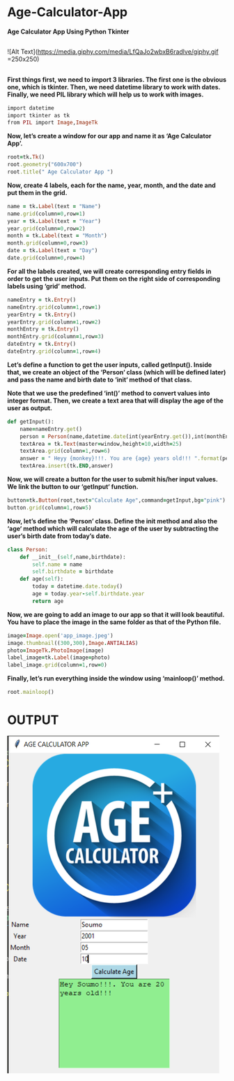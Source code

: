 # Age-Calculator-App
<strong>Age Calculator App Using Python Tkinter</strong>

##

![Alt Text](https://media.giphy.com/media/LfQaJo2wbxB6radlve/giphy.gif =250x250)

##

<b>First things first, we need to import 3 libraries. The first one is the obvious one, which is tkinter. Then, we need datetime library to work with dates. Finally, we need PIL library which will help us to work with images.</b>
```ruby
import datetime
import tkinter as tk
from PIL import Image,ImageTk
```
<b>Now, let’s create a window for our app and name it as ‘Age Calculator App’.</b>
```ruby
root=tk.Tk()
root.geometry("600x700")
root.title(" Age Calculator App ")
```
<b>Now, create 4 labels, each for the name, year, month, and the date and put them in the grid.</b>
```ruby
name = tk.Label(text = "Name")
name.grid(column=0,row=1)
year = tk.Label(text = "Year")
year.grid(column=0,row=2)
month = tk.Label(text = "Month")
month.grid(column=0,row=3)
date = tk.Label(text = "Day")
date.grid(column=0,row=4)
```
<b>For all the labels created, we will create corresponding entry fields in order to get the user inputs. Put them on the right side of corresponding labels using ‘grid’ method.</b>
```ruby
nameEntry = tk.Entry()
nameEntry.grid(column=1,row=1)
yearEntry = tk.Entry()
yearEntry.grid(column=1,row=2)
monthEntry = tk.Entry()
monthEntry.grid(column=1,row=3)
dateEntry = tk.Entry()
dateEntry.grid(column=1,row=4)
```
<b>Let’s define a function to get the user inputs, called getInput(). Inside that, we create an object of the ‘Person‘ class (which will be defined later) and pass the name and birth date to ‘__init__‘ method of that class.

Note that we use the predefined ‘int()’ method to convert values into integer format. Then, we create a text area that will display the age of the user as output.</b>
```ruby
def getInput():
    name=nameEntry.get()
    person = Person(name,datetime.date(int(yearEntry.get()),int(monthEntry.get()),int(dateEntry.get())))
    textArea = tk.Text(master=window,height=10,width=25)
    textArea.grid(column=1,row=6)
    answer = " Heyy {monkey}!!!. You are {age} years old!!! ".format(person=name, age=person.age())
    textArea.insert(tk.END,answer) 
```
<b>Now, we will create a button for the user to submit his/her input values. We link the button to our ‘getInput‘ function.</b>
```ruby
button=tk.Button(root,text="Calculate Age",command=getInput,bg="pink")
button.grid(column=1,row=5)
```
<b>Now, let’s define the ‘Person’ class. Define the __init__ method and also the ‘age‘ method which will calculate the age of the user by subtracting the user’s birth date from today’s date.</b>
```ruby
class Person:
    def __init__(self,name,birthdate):
        self.name = name
        self.birthdate = birthdate
    def age(self):
        today = datetime.date.today()
        age = today.year-self.birthdate.year
        return age
```
<b>Now, we are going to add an image to our app so that it will look beautiful. You have to place the image in the same folder as that of the Python file.</b>
```ruby
image=Image.open('app_image.jpeg')
image.thumbnail((300,300),Image.ANTIALIAS)
photo=ImageTk.PhotoImage(image)
label_image=tk.Label(image=photo)
label_image.grid(column=1,row=0)
```
<b>Finally, let’s run everything inside the window using ‘mainloop()’ method.</b>
```ruby
root.mainloop()
```

##

# OUTPUT
![Image](Age-Calculator.png)

